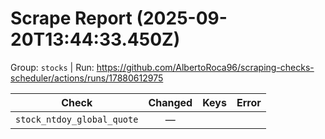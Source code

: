 # Scrape Report (2025-09-20T13:44:33.450Z)

Group: `stocks`  |  Run: https://github.com/AlbertoRoca96/scraping-checks-scheduler/actions/runs/17880612975

| Check | Changed | Keys | Error |
|---|:---:|:--|:--|
| `stock_ntdoy_global_quote` | — |  |  |

